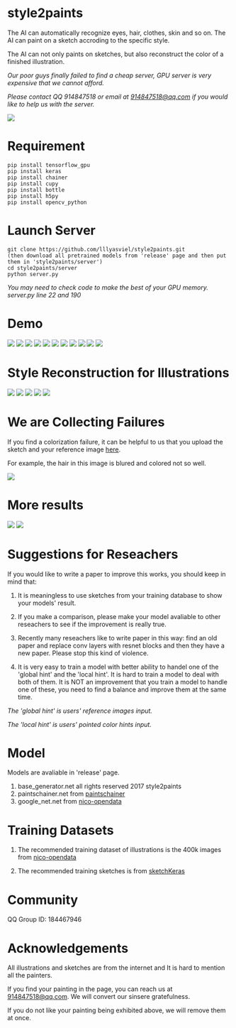 # style2paints

The AI can automatically recognize eyes, hair, clothes, skin and so on. The AI can paint on a sketch accroding to the specific style.

The AI can not only paints on sketches, but also reconstruct the color of a finished illustration.

*Our poor guys finally failed to find a cheap server, GPU server is very expensive that we cannot afford.*

*Please contact QQ 914847518 or email at 914847518@qq.com if you would like to help us with the server.*

<img src="https://raw.githubusercontent.com/lllyasviel/style2paints/master/images/web.png"/>

# Requirement

    pip install tensorflow_gpu
    pip install keras
    pip install chainer
    pip install cupy
    pip install bottle
    pip install h5py
    pip install opencv_python

# Launch Server

    git clone https://github.com/lllyasviel/style2paints.git
    (then download all pretrained models from 'release' page and then put them in 'style2paints/server')
    cd style2paints/server
    python server.py

*You may need to check code to make the best of your GPU memory.*
*server.py line 22 and 190*

# Demo

<img src="https://raw.githubusercontent.com/lllyasviel/style2paints/master/images/1.jpg"/>

<img src="https://raw.githubusercontent.com/lllyasviel/style2paints/master/images/2.jpg"/>

<img src="https://raw.githubusercontent.com/lllyasviel/style2paints/master/images/3.jpg"/>

<img src="https://raw.githubusercontent.com/lllyasviel/style2paints/master/images/4.jpg"/>

<img src="https://raw.githubusercontent.com/lllyasviel/style2paints/master/images/5.jpg"/>

<img src="https://raw.githubusercontent.com/lllyasviel/style2paints/master/images/6.jpg"/>

<img src="https://raw.githubusercontent.com/lllyasviel/style2paints/master/images/7.jpg"/>

<img src="https://raw.githubusercontent.com/lllyasviel/style2paints/master/images/8.jpg"/>

<img src="https://raw.githubusercontent.com/lllyasviel/style2paints/master/images/10.jpg"/>

<img src="https://raw.githubusercontent.com/lllyasviel/style2paints/master/images/11.jpg"/>

<img src="https://raw.githubusercontent.com/lllyasviel/style2paints/master/images/12.jpg"/>

# Style Reconstruction for Illustrations

<img src="https://raw.githubusercontent.com/lllyasviel/style2paints/master/images/13.jpg"/>

<img src="https://raw.githubusercontent.com/lllyasviel/style2paints/master/images/14.jpg"/>

<img src="https://raw.githubusercontent.com/lllyasviel/style2paints/master/images/15.jpg"/>

<img src="https://raw.githubusercontent.com/lllyasviel/style2paints/master/images/16.jpg"/>

<img src="https://raw.githubusercontent.com/lllyasviel/style2paints/master/images/17.jpg"/>

# We are Collecting Failures

If you find a colorization failure, it can be helpful to us that you upload the sketch and your reference image [here](https://github.com/lllyasviel/style2paints/issues/7).

For example, the hair in this image is blured and colored not so well.

<img src="https://raw.githubusercontent.com/lllyasviel/style2paints/master/images/9.jpg"/>

# More results

<img src="https://raw.githubusercontent.com/lllyasviel/style2paints/master/images/preview_1.jpg"/>

<img src="https://raw.githubusercontent.com/lllyasviel/style2paints/master/images/preview_2.jpg"/>

# Suggestions for Reseachers

If you would like to write a paper to improve this works, you should keep in mind that:

1. It is meaningless to use sketches from your training database to show your models' result.

2. If you make a comparison, please make your model avaliable to other reseachers to see if the improvement is really true.

3. Recently many reseachers like to write paper in this way: find an old paper and replace conv layers with resnet blocks and then they have a new paper. Please stop this kind of violence.

4. It is very easy to train a model with better ability to handel one of the 'global hint' and the 'local hint'. It is hard to train a model to deal with both of them. It is NOT an improvement that you train a model to handle one of these, you need to find a balance and improve them at the same time.

*The 'global hint' is users' reference images input.*

*The 'local hint' is users' pointed color hints input.*

# Model

Models are avaliable in 'release' page.

1. base_generator.net            all rights reserved 2017 style2paints
2. paintschainer.net             from [paintschainer](https://github.com/pfnet/PaintsChainer)
3. google_net.net                from [nico-opendata](https://nico-opendata.jp/en/demo/tag/index.html)

# Training Datasets

1. The recommended training dataset of illustrations is the 400k images from [nico-opendata](https://nico-opendata.jp/en/seigadata/index.html)

2. The recommended training sketches is from [sketchKeras](https://github.com/lllyasviel/sketchKeras)

# Community

QQ Group ID: 184467946

# Acknowledgements

All illustrations and sketches are from the internet and It is hard to mention all the painters.

If you find your painting in the page, you can reach us at 914847518@qq.com. We will convert our sinsere gratefulness.

If you do not like your painting being exhibited above, we will remove them at once.
